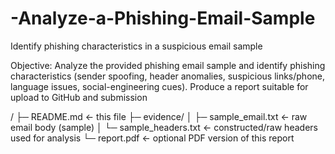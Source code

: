 # -Analyze-a-Phishing-Email-Sample
 Identify phishing characteristics in a suspicious email sample

Objective:
Analyze the provided phishing email sample and identify phishing characteristics (sender spoofing, header anomalies, suspicious links/phone, language issues, social-engineering cues). Produce a report suitable for upload to GitHub and submission

/
├─ README.md            ← this file
├─ evidence/
│  ├─ sample_email.txt   ← raw email body (sample)
│  └─ sample_headers.txt ← constructed/raw headers used for analysis
└─ report.pdf           ← optional PDF version of this report
